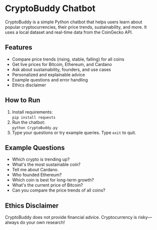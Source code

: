 # CryptoBuddy Chatbot

CryptoBuddy is a simple Python chatbot that helps users learn about popular cryptocurrencies, their price trends, sustainability, and more. It uses a local dataset and real-time data from the CoinGecko API.

## Features
- Compare price trends (rising, stable, falling) for all coins
- Get live prices for Bitcoin, Ethereum, and Cardano
- Ask about sustainability, founders, and use cases
- Personalized and explainable advice
- Example questions and error handling
- Ethics disclaimer

## How to Run
1. Install requirements:  
   `pip install requests`
2. Run the chatbot:  
   `python CryptoBuddy.py`
3. Type your questions or try example queries. Type `exit` to quit.

## Example Questions
- Which crypto is trending up?
- What's the most sustainable coin?
- Tell me about Cardano.
- Who founded Ethereum?
- Which coin is best for long-term growth?
- What's the current price of Bitcoin?
- Can you compare the price trends of all coins?

## Ethics Disclaimer
CryptoBuddy does not provide financial advice. Cryptocurrency is risky—always do your own research!